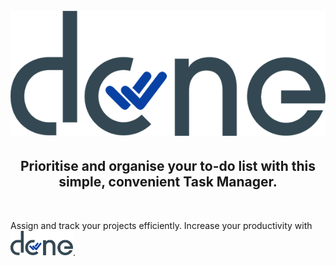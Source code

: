 <h1 align="center">
<br>
<img src="https://github.com/jedithrills/done-project/blob/main/donelogo.png" alt="alt logo">
</h1>

<h2 align="center"> Prioritise and organise your to-do list with this simple, convenient Task Manager.</h2>
<br>
<p>Assign and track your projects efficiently. Increase your productivity with   <img src="https://github.com/jedithrills/done-project/blob/main/donelogo.png" alt="alt logo" width="100">.</p>

